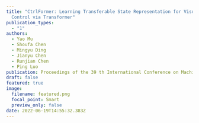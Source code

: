 ```yaml
---
title: "CtrlFormer: Learning Transferable State Representation for Visual
  Control via Transformer"
publication_types:
  - "1"
authors:
  - Yao Mu
  - Shoufa Chen
  - Mingyu Ding
  - Jianyu Chen
  - Runjian Chen
  - Ping Luo
publication: Proceedings of the 39 th International Conference on Machine Learning
draft: false
featured: true
image:
  filename: featured.png
  focal_point: Smart
  preview_only: false
date: 2022-06-19T14:55:32.383Z
---
```

